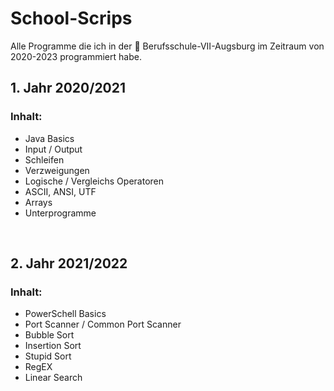 # School-Scrips
Alle Programme die ich in der  🏫 Berufsschule-VII-Augsburg im Zeitraum von 2020-2023 programmiert habe.

## 1. Jahr 2020/2021
### Inhalt: 

  - Java Basics
  - Input / Output 
  - Schleifen
  - Verzweigungen
  - Logische / Vergleichs Operatoren
  - ASCII, ANSI, UTF
  - Arrays
  - Unterprogramme

<br>

## 2. Jahr 2021/2022
### Inhalt: 

  - PowerSchell Basics
  - Port Scanner / Common Port Scanner
  - Bubble Sort
  - Insertion Sort
  - Stupid Sort
  - RegEX
  - Linear Search
